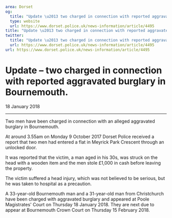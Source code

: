 ```yaml
area: Dorset
og:
  title: "Update \u2013 two charged in connection with reported aggravated burglary in Bournemouth."
  type: website
  url: https://www.dorset.police.uk/news-information/article/4495
title: "Update \u2013 two charged in connection with reported aggravated burglary in Bournemouth. |"
twitter:
  title: "Update \u2013 two charged in connection with reported aggravated burglary in Bournemouth."
  url: https://www.dorset.police.uk/news-information/article/4495
url: https://www.dorset.police.uk/news-information/article/4495
```

# Update – two charged in connection with reported aggravated burglary in Bournemouth.

18 January 2018

* * *

Two men have been charged in connection with an alleged aggravated burglary in Bournemouth.

At around 3.55am on Monday 9 October 2017 Dorset Police received a report that two men had entered a flat in Meyrick Park Crescent through an unlocked door.

It was reported that the victim, a man aged in his 30s, was struck on the head with a wooden item and the men stole £1,000 in cash before leaving the property.

The victim suffered a head injury, which was not believed to be serious, but he was taken to hospital as a precaution.

A 33-year-old Bournemouth man and a 31-year-old man from Christchurch have been charged with aggravated burglary and appeared at Poole Magistrates' Court on Thursday 18 January 2018. They are next due to appear at Bournemouth Crown Court on Thursday 15 February 2018.
